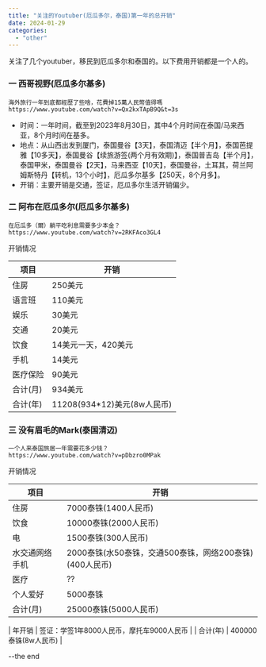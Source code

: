 ```yaml
---
title: "关注的Youtuber(厄瓜多尔，泰国)第一年的总开销"
date: 2024-01-29
categories: 
  - "other"
---
```


关注了几个youtuber，移民到厄瓜多尔和泰国的。以下费用开销都是一个人的。

### 一 西哥视野(厄瓜多尔基多)

```
海外旅行一年到底都經歷了些啥，花費掉15萬人民幣值得嗎
https://www.youtube.com/watch?v=Qx2kxTApB9Q&t=3s
```

- 时间：一年时间，截至到2023年8月30日，其中4个月时间在泰国/马来西亚，8个月时间在基多。
- 地点：从山西出发到厦门，泰国曼谷【3天】，泰国清迈【半个月】，泰国芭提雅【10多天】，泰国曼谷【续旅游签(两个月有效期)】，泰国普吉岛【半个月】，泰国甲米，泰国曼谷【2天】，马来西亚【10天】，泰国曼谷，土耳其，荷兰阿姆斯特丹【转机，13个小时】，厄瓜多尔基多【250天，8个月多】。
- 开销：主要开销是交通，签证，厄瓜多尔生活开销偏少。

### 二 阿布在厄瓜多尔(厄瓜多尔基多)

```
在厄瓜多（爾）躺平吃利息需要多少本金？
https://www.youtube.com/watch?v=2RKFAco3GL4
```

开销情况

| 项目 | 开销 |
| --- | --- |
| 住房 | 250美元 |
| 语言班 | 110美元 |
| 娱乐 | 30美元 |
| 交通 | 20美元 |
| 饮食 | 14美元一天，420美元 |
| 手机 | 14美元 |
| 医疗保险 | 90美元 |
| 合计(月) | 934美元 |
| 合计(年) | 11208(934\*12)美元(8w人民币) |

### 三 没有眉毛的Mark(泰国清迈)

```
一个人来泰国旅居一年需要花多少钱？
https://www.youtube.com/watch?v=pDbzro0MPak
```

开销情况

| 项目 | 开销 |
| --- | --- |
| 住房 | 7000泰铢(1400人民币) |
| 饮食 | 10000泰铢(2000人民币) |
| 电 | 1500泰铢(300人民币) |
| 水交通网络手机 | 2000泰铢(水50泰铢，交通500泰铢，网络200泰铢)(400人民币) |
| 医疗 | ?? |
| 个人爱好 | 5000泰铢 |
| 合计(月) | 25000泰铢(5000人民币) |

| 年开销 | 签证：学签1年8000人民币，摩托车9000人民币 |
| 合计(年) | 400000泰铢(8w人民币) |

\--the end
